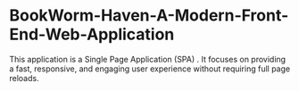 # BookWorm-Haven-A-Modern-Front-End-Web-Application
This application is a Single Page Application (SPA) . It focuses on providing a fast, responsive, and engaging user experience without requiring full page reloads.
